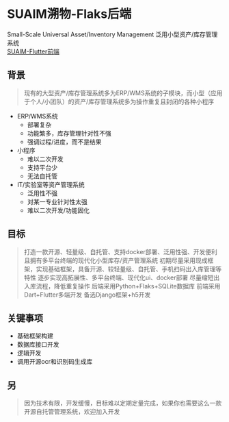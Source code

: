 # SUAIM溯物-Flaks后端
Small-Scale Universal Asset/Inventory Management 泛用小型资产/库存管理系统<br>
[SUAIM-Flutter前端](https://github.com/tdccj/SUAIM-Flutter)

## 背景
> 现有的大型资产/库存管理系统多为ERP/WMS系统的子模块，而小型（应用于个人/小团队）的资产/库存管理系统多为操作重复且封闭的各种小程序

- ERP/WMS系统
   - 部署复杂
   - 功能繁多，库存管理针对性不强
   - 强调过程/进度，而不是结果
- 小程序
   - 难以二次开发
   - 支持平台少
   - 无法自托管
- IT/实验室等资产管理系统
   - 泛用性不强
   - 对某一专业针对性太强
   - 难以二次开发/功能固化
## 目标
> 打造一款开源、轻量级、自托管、支持docker部署、泛用性强、开发便利且拥有多平台终端的现代化小型库存/资产管理系统
> 初期尽量采用现成框架，实现基础框架，具备开源、较轻量级、自托管、手机扫码出入库管理等特性
> 逐步实现高拓展性、多平台终端、现代化ui、docker部署
> 尽量缩短出入库流程，降低重复操作
> 后端采用Python+Flaks+SQLite数据库
> 前端采用Dart+Flutter多端开发
> 备选Django框架+h5开发


## 关键事项

- 基础框架构建
- 数据库接口开发
- 逻辑开发
- 调用开源ocr和识别码生成库

## 另
> 因为技术有限，开发缓慢，目标难以定期定量完成，如果你也需要这么一款开源自托管管理系统，欢迎加入开发


